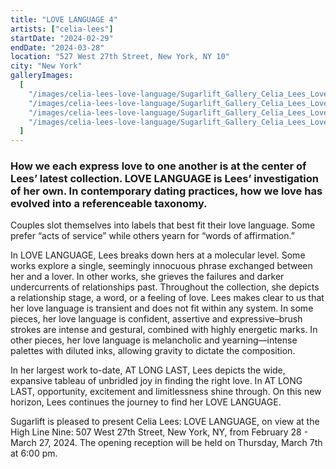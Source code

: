 ```yaml
---
title: "LOVE LANGUAGE 4"
artists: ["celia-lees"]
startDate: "2024-02-29"
endDate: "2024-03-28"
location: "527 West 27th Street, New York, NY 10"
city: "New York"
galleryImages:
  [
    "/images/celia-lees-love-language/Sugarlift_Gallery_Celia_Lees_Love_Language_2024_1_2321f22bdb.jpg",
    "/images/celia-lees-love-language/Sugarlift_Gallery_Celia_Lees_Love_Language_2024_4_79db4788c0.jpg",
    "/images/celia-lees-love-language/Sugarlift_Gallery_Celia_Lees_Love_Language_2024_5_44311f4565.jpg",
    "/images/celia-lees-love-language/Sugarlift_Gallery_Celia_Lees_Love_Language_2024_6_0852c3b5ef.jpg",
  ]
---
```


### How we each express love to one another is at the center of Lees’ latest collection. LOVE LANGUAGE is Lees’ investigation of her own. In contemporary dating practices, how we love has evolved into a referenceable taxonomy.

Couples slot themselves into labels that best fit their love language. Some prefer “acts of service” while others yearn for “words of affirmation.”

In LOVE LANGUAGE, Lees breaks down hers at a molecular level. Some works explore a single, seemingly innocuous phrase exchanged between her and a lover. In other works, she grieves the failures and darker undercurrents of relationships past. Throughout the collection, she depicts a relationship stage, a word, or a feeling of love. Lees makes clear to us that her love language is transient and does not fit within any system. In some pieces, her love language is confident, assertive and expressive–brush strokes are intense and gestural, combined with highly energetic marks. In other pieces, her love language is melancholic and yearning—intense palettes with diluted inks, allowing gravity to dictate the composition.

In her largest work to-date, AT LONG LAST, Lees depicts the wide, expansive tableau of unbridled joy in finding the right love. In AT LONG LAST, opportunity, excitement and limitlessness shine through. On this new horizon, Lees continues the journey to find her LOVE LANGUAGE.

Sugarlift is pleased to present Celia Lees: LOVE LANGUAGE, on view at the High Line Nine: 507 West 27th Street, New York, NY, from February 28 - March 27, 2024. The opening reception will be held on Thursday, March 7th at 6:00 pm.
